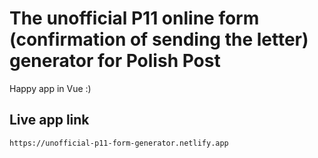 # The unofficial P11 online form (confirmation of sending the letter) generator for Polish Post

Happy app in Vue :)

## Live app link
```
https://unofficial-p11-form-generator.netlify.app
```